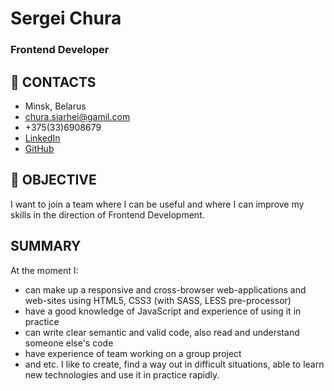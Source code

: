 # Sergei Chura 
### Frontend Developer

## 📱 CONTACTS
- Minsk, Belarus
- chura.siarhei@gamil.com
- +375(33)6908679
- [LinkedIn](https://www.linkedin.com/in/sergei-chura-3a4708215/)
- [GitHub](https://github.com/siarheichura)

## 🎯 OBJECTIVE
I want to join a team where I can be useful and where I can improve my skills in the direction of Frontend Development.

## SUMMARY
At the moment I:
- can make up a responsive and cross-browser web-applications and web-sites using HTML5, CSS3 (with SASS, LESS pre-processor)
- have a good knowledge of JavaScript and experience of using it in practice
- can write clear semantic and valid code, also read and understand someone else's code
- have experience of team working on a group project
- and etc.
I like to create, find a way out in difficult situations, able to learn new technologies and use it in practice rapidly.
